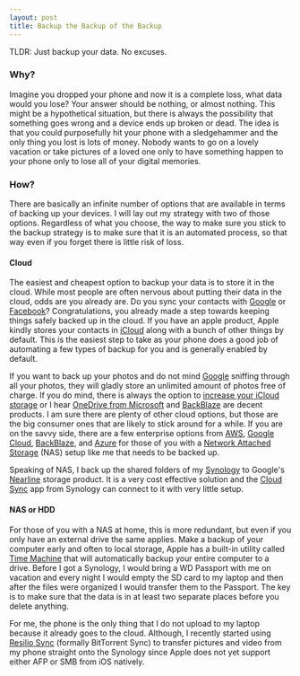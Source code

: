 ```yaml
---
layout: post
title: Backup the Backup of the Backup
---
```


TLDR: Just backup your data. No excuses.

<amp-img width="713" height="273" layout="responsive" src="https://imgs.xkcd.com/comics/backups.png" alt="Image from XKCD making a joke about how he has circular backups" attribution="From https://xkcd.com/1718/"></amp-img>

### Why?

Imagine you dropped your phone and now it is a complete loss, what data would you lose? Your answer should be nothing,
or almost nothing. This might be a hypothetical situation, but there is always the possibility that something goes
wrong and a device ends up broken or dead. The idea is that you could purposefully hit your phone with a sledgehammer
and the only thing you lost is lots of money. Nobody wants to go on a lovely vacation or take pictures of a loved one
only to have something happen to your phone only to lose all of your digital memories. 

### How?

There are basically an infinite number of options that are available in terms of backing up your devices. I will lay out
my strategy with two of those options. Regardless of what you choose, the way to make sure you stick to the backup strategy
is to make sure that it is an automated process, so that way even if you forget there is little risk of loss.

#### Cloud

<amp-img width="740" height="236" layout="responsive" src="https://imgs.xkcd.com/comics/the_cloud.png" alt="Image from XKCD making a joke about how the cloud is a box in a room" attribution="From https://xkcd.com/908/"></amp-img>

The easiest and cheapest option to backup your data is to store it in the cloud. While most people are often nervous about
putting their data in the cloud, odds are you already are. Do you sync your contacts with [Google](https://contacts.google.com)
or [Facebook](https://www.facebook.com/help/1041444532591371/?helpref=hc_fnav)? Congratulations, you already made a step
towards keeping things safely backed up in the cloud. If you have an apple product, Apple kindly stores your contacts in
[iCloud](https://www.icloud.com) along with a bunch of other things by default. This is the easiest step to take as your
phone does a good job of automating a few types of backup for you and is generally enabled by default.

If you want to back up your photos and do not mind [Google](https://www.google.com/photos/about/) sniffing through all your
photos, they will gladly store an unlimited amount of photos free of charge. If you do mind, there is always the option
to [increase your iCloud storage](https://support.apple.com/en-us/HT201318) or I hear [OneDrive from Microsoft](https://onedrive.live.com/about/en-us/)
and [BackBlaze](https://www.backblaze.com/cloud-backup.html) are decent products. I am sure there are plenty of other cloud
options, but those are the big consumer ones that are likely to stick around for a while. If you are on the savvy side,
there are a
few enterprise options from [AWS](https://aws.amazon.com/s3/), [Google Cloud](https://cloud.google.com/storage/), [BackBlaze](https://www.backblaze.com/b2/cloud-storage.html),
and [Azure](https://azure.microsoft.com/en-us/services/storage/) for those of you with a [Network Attached Storage](https://en.wikipedia.org/wiki/Network-attached_storage) (NAS)
setup like me that needs to be backed up.

Speaking of NAS, I back up the shared folders of my [Synology](https://www.synology.com/en-us) to Google's [Nearline](https://cloud.google.com/storage/archival/)
storage product. It is a very cost effective solution and the [Cloud Sync](https://www.synology.com/en-us/dsm/feature/cloud_sync)
app from Synology can connect to it with very little setup.

#### NAS or HDD

For those of you with a NAS at home, this is more redundant, but even if you only have an external drive the same applies.
Make a backup of your computer early and often to local storage, Apple has a built-in utility called [Time Machine](https://support.apple.com/en-us/HT201250)
that will automatically backup your entire computer to a drive. Before I got a Synology, I would bring a WD Passport with
me on vacation and every night I would empty the SD card to my laptop and then after the files were organized I would transfer
them to the Passport. The key is to make sure that the data is in at least two separate places before you delete anything.

For me, the phone is the only thing that I do not upload to my laptop because it already goes to the cloud. Although, I
recently started using [Resilio Sync](https://www.resilio.com/individuals-sync/?) (formally BitTorrent Sync) to transfer
pictures and video from my phone straight onto the Synology since Apple does not yet support either AFP or SMB from iOS natively.